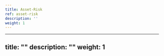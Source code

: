 ```yaml
---
title: Asset-Risk
ref: asset-risk
description: ''
weight: 1
---
```

---
title: ""
description: ""
weight: 1
---